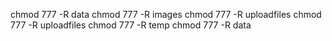  chmod 777 -R data
 chmod 777 -R images
 chmod 777 -R uploadfiles
 chmod 777 -R uploadfiles
 chmod 777 -R temp
 chmod 777 -R data
